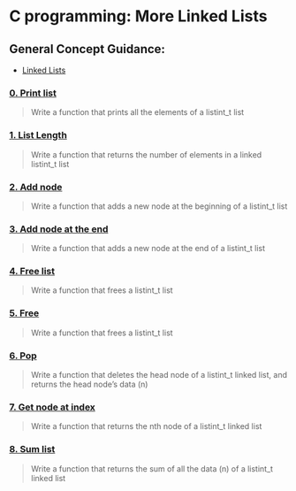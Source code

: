 # C programming: More Linked Lists
## General Concept Guidance:
* [Linked Lists](https://www.youtube.com/watch?v=udapt4FGY20&feature=youtu.be&t=2m10s)
### [0. Print list](./0-print_listint.c)
> Write a function that prints all the elements of a listint_t list
### [1. List Length](./1-listint_len.c)
> Write a function that returns the number of elements in a linked listint_t list
### [2. Add node](./2-add_nodeint.c)
> Write a function that adds a new node at the beginning of a listint_t list
### [3. Add node at the end](./3-add_nodeint_end.c)
> Write a function that adds a new node at the end of a listint_t list
### [4. Free list](./4-free_listint.c)
> Write a function that frees a listint_t list
### [5. Free](./5-free_listint2.c)
> Write a function that frees a listint_t list
### [6. Pop](./6-pop_listint.c)
> Write a function that deletes the head node of a listint_t linked list, and returns the head node’s data (n)
### [7. Get node at index](./7-get_nodeint.c)
> Write a function that returns the nth node of a listint_t linked list
### [8. Sum list](./8-sum_listint.c)
> Write a function that returns the sum of all the data (n) of a listint_t linked list